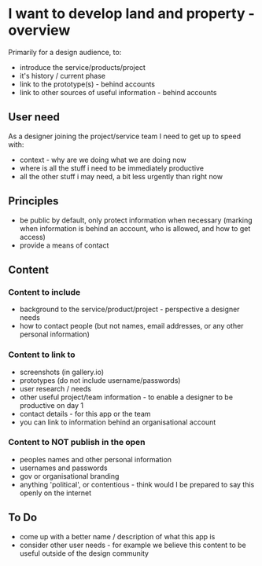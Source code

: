 # I want to develop land and property - overview

Primarily for a design audience, to:

* introduce the service/products/project
* it's history / current phase
* link to the prototype(s) - behind accounts
* link to other sources of useful information - behind accounts


## User need

As a designer joining the project/service team I need to get up to speed with:

* context - why are we doing what we are doing now
* where is all the stuff i need to be immediately productive
* all the other stuff i may need, a bit less urgently than right now

## Principles

* be public by default, only protect information when necessary (marking when information is behind an account, who is allowed, and how to get access)
* provide a means of contact

## Content

### Content to include

* background to the service/product/project - perspective a designer needs
* how to contact people (but not names, email addresses, or any other personal information)

### Content to link to

* screenshots (in gallery.io)
* prototypes (do not include username/passwords)
* user research / needs
* other useful project/team information - to enable a designer to be productive on day 1
* contact details - for this app or the team
* you can link to information behind an organisational account

### Content to NOT publish in the open

* peoples names and other personal information
* usernames and passwords
* gov or organisational branding
* anything 'political', or contentious - think would I be prepared to say this openly on the internet



## To Do

* come up with a better name / description of what this app is
* consider other user needs - for example we believe this content to be useful outside of the design community
